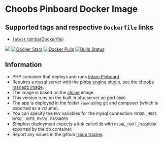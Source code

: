 # Choobs Pinboard Docker Image #

## Supported tags and respective `Dockerfile` links ##

- [`latest` (pinba/Dockerfile)](https://github.com/choobs/docker-pinboard/blob/master/Dockerfile)

[![](https://badge.imagelayers.io/choobs/pinboard:pinba.svg)](https://imagelayers.io/?images=choobs/pinboard:latest 'Get your own badge on imagelayers.io') [![Docker Stars](https://img.shields.io/docker/stars/choobs/pinboard.svg?style=flat-square)](https://hub.docker.com/r/choobs/pinboard/) [![Docker Pulls](https://img.shields.io/docker/pulls/choobs/pinboard.svg?style=flat-square)](https://hub.docker.com/r/choobs/pinboard/) [![Build Status](https://travis-ci.org/choobs/docker-pinboard.svg?branch=master)](https://travis-ci.org/choobs/docker-pinboard)

## Information ##

- PHP container that deploys and runs [Intaro Pinboard](http://intaro.github.io/pinboard/).
- Requires a mysql server with the [pinba engine plugin](http://pinba.org), see the [choobs mariadb image](https://hub.docker.com/r/choobs/mariadb/).
- The image is based on the [alpine](https://hub.docker.com/_/alpine/) image.
- This version runs on the built in php server on port `8080`.
- The app is deployed in the folder `/www` using git and composer (which is exported as a volume).
- You can specify the `ENV` variables for the mysql connection: `MYSQL_HOST`, `MYSQL_USER`, `MYSQL_PASSWORD`.
- Simplest deployment expects a link called `db` with `MYSQL_ROOT_PASSWORD` exported by the db container.
- Report any issues in the github [issue tracker](https://github.com/choobs/docker-pinboard/issues/new).
